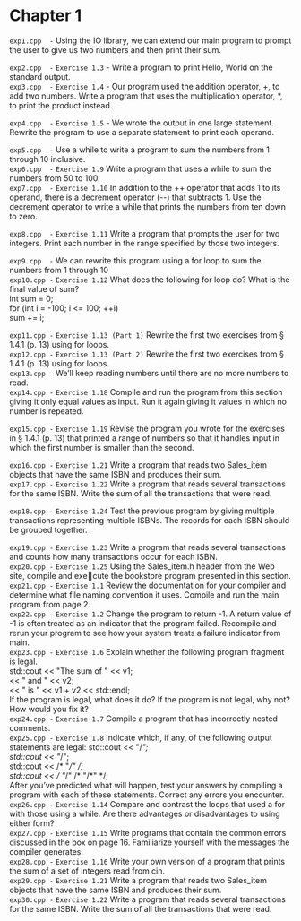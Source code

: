 #      Chapter 1          



`exp1.cpp  -`  Using the IO library, we can extend our main program to prompt the user to give us two numbers and then print their sum.    
        
`exp2.cpp  -`  `Exercise 1.3` - Write a program to print Hello, World on the standard output.    
`exp3.cpp  -`  `Exercise 1.4` - Our program used the addition operator, +, to add two numbers. Write a program that uses the multiplication operator, *, to print the product instead.   
     
`exp4.cpp  -`  `Exercise 1.5` - We wrote the output in one large statement. Rewrite the program to use a separate statement to print each operand.    
           
`exp5.cpp  -`  Use a while to write a program to sum the numbers from 1 through 10 inclusive.     
`exp6.cpp  -`  `Exercise 1.9` Write a program that uses a while to sum the numbers from 50 to 100.     
`exp7.cpp  -`  `Exercise 1.10` In addition to the ++ operator that adds 1 to its operand, there is a decrement operator (--) that subtracts 1. Use the decrement operator to write a while that prints the numbers from ten down to zero.      

`exp8.cpp  -`  `Exercise 1.11` Write a program that prompts the user for two integers. Print each number in the range specified by those two integers.       

`exp9.cpp  -`  We can rewrite this program using a for loop to sum the numbers from 1 through 10       
`exp10.cpp -`  `Exercise 1.12` What does the following for loop do? What is the final value of sum?      
int sum = 0;       
for (int i = -100; i <= 100; ++i)       
sum += i;       

`exp11.cpp -`  `Exercise 1.13 (Part 1)` Rewrite the first two exercises from § 1.4.1 (p. 13) using for loops.      
`exp12.cpp -`  `Exercise 1.13 (Part 2)` Rewrite the first two exercises from § 1.4.1 (p. 13) using for loops.       
`exp13.cpp -`  We’ll keep reading numbers until there are no more numbers to read.       
`exp14.cpp -`  `Exercise 1.18` Compile and run the program from this section giving it only equal values as input. Run it again giving it values in which no number is repeated.       

`exp15.cpp -`  `Exercise 1.19` Revise the program you wrote for the exercises in § 1.4.1 (p. 13) that printed a range of numbers so that it handles input in which the first number is smaller than the second.       

`exp16.cpp -`  `Exercise 1.21` Write a program that reads two Sales_item objects that have the same ISBN and produces their sum.      
`exp17.cpp -`  `Exercise 1.22` Write a program that reads several transactions for the same ISBN. Write the sum of all the transactions that were read.      

`exp18.cpp -`  `Exercise 1.24` Test the previous program by giving multiple transactions representing multiple ISBNs. The records for each ISBN should be grouped together.      
        
`exp19.cpp -`  `Exercise 1.23` Write a program that reads several transactions and counts how many transactions occur for each ISBN.       
`exp20.cpp -`  `Exercise 1.25` Using the Sales_item.h header from the Web site, compile and execute the bookstore program presented in this section.       
`exp21.cpp -`  `Exercise 1.1` Review the documentation for your compiler and determine what file naming convention it uses. Compile and run the main program from page 2.        
`exp22.cpp -`  `Exercise 1.2` Change the program to return -1. A return value of -1 is often treated as an indicator that the program failed. Recompile and rerun your program to see how your system treats a failure indicator from main.       
`exp23.cpp -`  `Exercise 1.6` Explain whether the following program fragment is legal.      
std::cout << "The sum of " << v1;     
<< " and " << v2;     
<< " is " << v1 + v2 << std::endl;      
If the program is legal, what does it do? If the program is not legal, why not? How would you fix it?        
`exp24.cpp -`  `Exercise 1.7` Compile a program that has incorrectly nested comments.       
`exp25.cpp -`  `Exercise 1.8` Indicate which, if any, of the following output statements are legal:
std::cout << "/*";        
std::cout << "*/";         
std::cout << /* "*/" */;       
std::cout << /* "*/" /* "/*" */;       
After you’ve predicted what will happen, test your answers by compiling a program with each of these statements. Correct any errors you encounter.        
`exp26.cpp -`  `Exercise 1.14` Compare and contrast the loops that used a for with those using a while. Are there advantages or disadvantages to using either form?          
`exp27.cpp -`  `Exercise 1.15` Write programs that contain the common errors discussed in the box on page 16. Familiarize yourself with the messages the compiler generates.        
`exp28.cpp -`  `Exercise 1.16` Write your own version of a program that prints the sum of a set of integers read from cin.       
`exp29.cpp -`  `Exercise 1.21` Write a program that reads two Sales_item objects that have the same ISBN and produces their sum.       
`exp30.cpp -`  `Exercise 1.22` Write a program that reads several transactions for the same ISBN. Write the sum of all the transactions that were read.       

     
